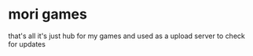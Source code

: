 # mori games
that's all
it's just hub for my games and used as a upload server to check for updates
